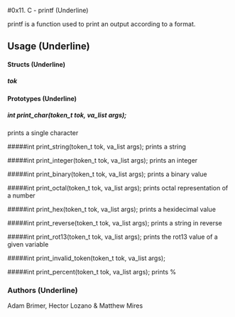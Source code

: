  #0x11. C - printf (Underline)

printf is a function used to print an output according to a format.

## Usage (Underline)

#### Structs (Underline)

##### tok

#### Prototypes (Underline)

##### int print_char(token_t tok, va_list args);
prints a single character

#####int print_string(token_t tok, va_list args);
prints a string

#####int print_integer(token_t tok, va_list args);
prints an integer

#####int print_binary(token_t tok, va_list args);
prints a binary value

#####int print_octal(token_t tok, va_list args);
prints octal representation of a number

#####int print_hex(token_t tok, va_list args);
prints a hexidecimal value

#####int print_reverse(token_t tok, va_list args);
prints a string in reverse

#####int print_rot13(token_t tok, va_list args);
prints the rot13 value of a given variable

#####int print_invalid_token(token_t tok, va_list args);


#####int print_percent(token_t tok, va_list args);
prints %


### Authors (Underline)
Adam Brimer, Hector Lozano & Matthew Mires
